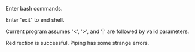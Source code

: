
Enter bash commands.

Enter 'exit" to end shell.

Current program assumes '<', '>', and '|' are followed by valid parameters.

Redirection is successful.
Piping has some strange errors.

